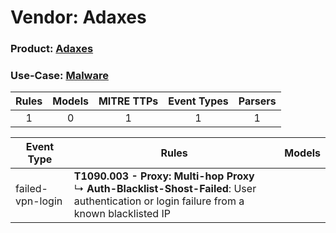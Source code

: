 Vendor: Adaxes
==============
### Product: [Adaxes](../ds_adaxes_adaxes.md)
### Use-Case: [Malware](../../../../UseCases/uc_malware.md)

| Rules | Models | MITRE TTPs | Event Types | Parsers |
|:-----:|:------:|:----------:|:-----------:|:-------:|
|   1   |   0    |     1      |      1      |    1    |

| Event Type       | Rules                                                                                                                                                | Models |
| ---------------- | ---------------------------------------------------------------------------------------------------------------------------------------------------- | ------ |
| failed-vpn-login | <b>T1090.003 - Proxy: Multi-hop Proxy</b><br> ↳ <b>Auth-Blacklist-Shost-Failed</b>: User authentication or login failure from a known blacklisted IP |        |